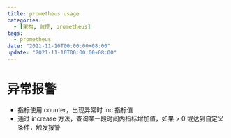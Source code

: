 ```yaml
---
title: prometheus usage
categories: 
  - [架构, 监控, prometheus]
tags:
  - prometheus
date: "2021-11-10T00:00:00+08:00"
update: "2021-11-10T00:00:00+08:00"
---
```


# 异常报警

- 指标使用 counter，出现异常时 inc 指标值
- 通过 increase 方法，查询某一段时间内指标增加值，如果 > 0 或达到自定义条件，触发报警